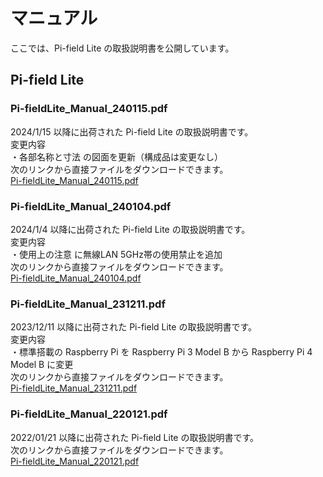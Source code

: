 # マニュアル  
ここでは、Pi-field Lite の取扱説明書を公開しています。  

## Pi-field Lite  

### Pi-fieldLite_Manual_240115.pdf  
2024/1/15 以降に出荷された Pi-field Lite の取扱説明書です。  
変更内容  
・各部名称と寸法 の図面を更新（構成品は変更なし）  
次のリンクから直接ファイルをダウンロードできます。  
[Pi-fieldLite_Manual_240115.pdf](../../../raw/main/manual-lite/Pi-fieldLite_Manual_240115.pdf)  

### Pi-fieldLite_Manual_240104.pdf  
2024/1/4 以降に出荷された Pi-field Lite の取扱説明書です。  
変更内容  
・使用上の注意 に無線LAN 5GHz帯の使用禁止を追加  
次のリンクから直接ファイルをダウンロードできます。  
[Pi-fieldLite_Manual_240104.pdf](../../../raw/main/manual-lite/Pi-fieldLite_Manual_240104.pdf)  

### Pi-fieldLite_Manual_231211.pdf  
2023/12/11 以降に出荷された Pi-field Lite の取扱説明書です。  
変更内容  
・標準搭載の Raspberry Pi を Raspberry Pi 3 Model B から Raspberry Pi 4 Model B に変更  
次のリンクから直接ファイルをダウンロードできます。  
[Pi-fieldLite_Manual_231211.pdf](../../../raw/main/manual-lite/Pi-fieldLite_Manual_231211.pdf)  

### Pi-fieldLite_Manual_220121.pdf  
2022/01/21 以降に出荷された Pi-field Lite の取扱説明書です。  
次のリンクから直接ファイルをダウンロードできます。  
[Pi-fieldLite_Manual_220121.pdf](../../../raw/main/manual-lite/Pi-fieldLite_Manual_220121.pdf)  
